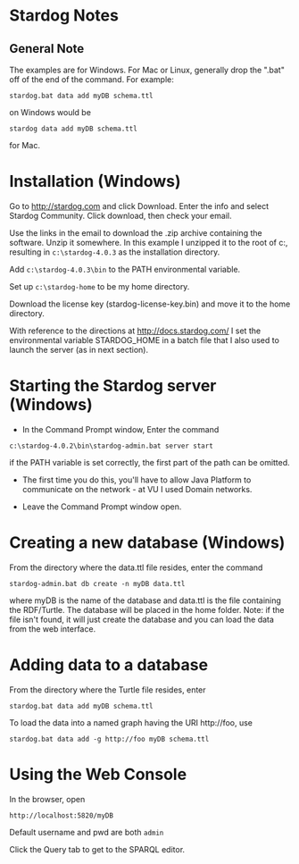 # Stardog Notes


## General Note
The examples are for Windows.  For Mac or Linux, generally drop the ".bat" off of the end of the command.  For example:

```stardog.bat data add myDB schema.ttl```

on Windows would be

```stardog data add myDB schema.ttl```

for Mac.

# Installation (Windows)
Go to http://stardog.com and click Download.  Enter the info and select Stardog Community.  Click download, then check your email.

Use the links in the email to download the .zip archive containing the software.  Unzip it somewhere. In this example I unzipped it to the root of c:, resulting in ```c:\stardog-4.0.3``` as the installation directory.

Add ```c:\stardog-4.0.3\bin``` to the PATH environmental variable.

Set up ```c:\stardog-home``` to be my home directory.  

Download the license key (stardog-license-key.bin) and move it to the home directory.

With reference to the directions at
http://docs.stardog.com/
I set the environmental variable STARDOG_HOME in a batch file that I also used to launch the server (as in next section).


# Starting the Stardog server (Windows)
- In the Command Prompt window, Enter the command

```c:\stardog-4.0.2\bin\stardog-admin.bat server start```

if the PATH variable is set correctly, the first part of the path can be omitted.

- The first time you do this, you'll have to allow Java Platform to communicate on the network - at VU I used Domain networks.

- Leave the Command Prompt window open.

# Creating a new database (Windows)
From the directory where the data.ttl file resides, enter the command

```stardog-admin.bat db create -n myDB data.ttl```

where myDB is the name of the database and data.ttl is the file containing the RDF/Turtle.  The database will be placed in the home folder. Note: if the file isn't found, it will just create the database and you can load the data from the web interface.

# Adding data to a database
From the directory where the Turtle file resides, enter

```stardog.bat data add myDB schema.ttl```

To load the data into a named graph having the URI http://foo, use

```stardog.bat data add -g http://foo myDB schema.ttl```


# Using the Web Console

In the browser, open

```http://localhost:5820/myDB ```

Default username and pwd are both ```admin```

Click the Query tab to get to the SPARQL editor.
